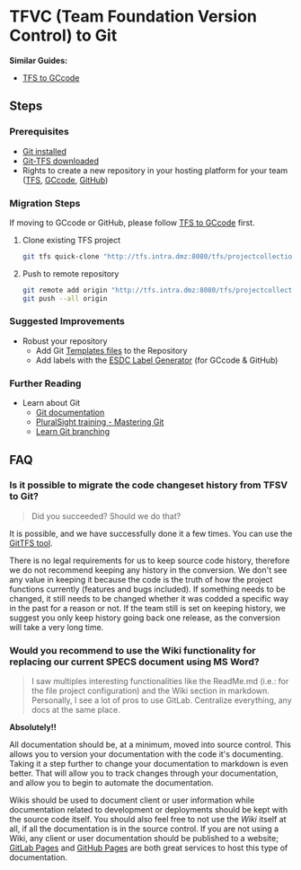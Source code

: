 # TFVC (Team Foundation Version Control) to Git

**Similar Guides:**  

* [TFS to GCcode](tfs-to-gccode.md)

## Steps

### Prerequisites

* [Git installed](https://git-scm.com/download/win)
* [Git-TFS downloaded](http://git-tfs.com/)
* Rights to create a new repository in your hosting platform for your team ([TFS](tfs.intra.dmz:8080/tfs/ProjectCollection), [GCcode](https://gccode.ssc-spc.gc.ca/iitb-dgiit/welcome), [GitHub](https://github.com/esdc-edsc/Welcome))

### Migration Steps

If moving to GCcode or GitHub, please follow [TFS to GCcode](tfs-to-gccode.md) first.

1. Clone existing TFS project

   ```bash
   git tfs quick-clone "http://tfs.intra.dmz:8080/tfs/projectcollection" "$/EWS-SWE" .
   ```

1. Push to remote repository

   ```bash
   git remote add origin "http://tfs.intra.dmz:8080/tfs/projectcollection/EWS-SWE/_git/EWS-SWE-Git"
   git push --all origin
   ```

### Suggested Improvements

* Robust your repository
  * Add Git [Templates files](https://github.com/esdc-edsc/template-gabarit) to the Repository
  * Add labels with the [ESDC Label Generator](https://github.com/esdc-edsc/label-generator) (for GCcode & GitHub)

### Further Reading

* Learn about Git
  * [Git documentation](https://git-scm.com/doc)
  * [PluralSight training - Mastering Git](https://app.pluralsight.com/library/courses/mastering-git/)
  * [Learn Git branching](https://learngitbranching.js.org/)

## FAQ

### Is it possible to migrate the code changeset history from TFSV to Git?

> Did you succeeded?
> Should we do that?

It is possible, and we have successfully done it a few times.
You can use the [GitTFS tool](https://github.com/git-tfs/git-tfs/blob/master/doc/usecases/migrate_tfs_to_git.md).

There is no legal requirements for us to keep source code history, therefore we do not recommend keeping any history in the conversion.
We don't see any value in keeping it because the code is the truth of how the project functions currently (features and bugs included).
If something needs to be changed, it still needs to be changed whether it was codded a specific way in the past for a reason or not.
If the team still is set on keeping history, we suggest you only keep history going back one release, as the conversion will take a very long time.

### Would you recommend to use the Wiki functionality for replacing our current SPECS document using MS Word?

> I saw multiples interesting functionalities like the ReadMe.md (i.e.: for the file project configuration) and the Wiki section in markdown.  
> Personally, I see a lot of pros to use GitLab.
> Centralize everything, any docs at the same place.

**Absolutely!!**

All documentation should be, at a minimum, moved into source control.
This allows you to version your documentation with the code it's documenting.
Taking it a step further to change your documentation to markdown is even better.
That will allow you to track changes through your documentation, and allow you to begin to automate the documentation.

Wikis should be used to document client or user information while documentation related to development or deployments should be kept with the source code itself.
You should also feel free to not use the _Wiki_ itself at all, if all the documentation is in the source control.
If you are not using a Wiki, any client or user documentation should be published to a website;
[GitLab Pages](https://about.gitlab.com/product/pages/) and [GitHub Pages](https://pages.github.com/) are both great services to host this type of documentation.
